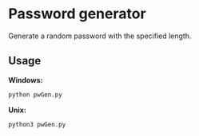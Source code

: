 # Password generator
Generate a random password with the specified length.

## Usage
**Windows:**
```bash
python pwGen.py
```
**Unix:**
```bash
python3 pwGen.py
```